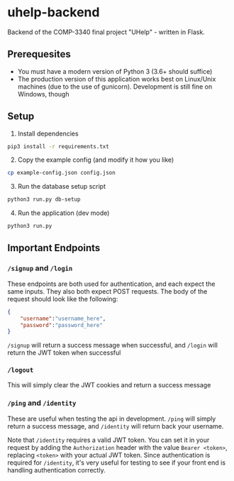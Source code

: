 # uhelp-backend

Backend of the COMP-3340 final project "UHelp" - written in Flask.

## Prerequesites

- You must have a modern version of Python 3 (3.6+ should suffice)
- The production version of this application works best on Linux/Unix machines (due to the use of gunicorn). Development is still fine on Windows, though

## Setup

1. Install dependencies

```sh
pip3 install -r requirements.txt
```

2. Copy the example config (and modify it how you like)

```sh
cp example-config.json config.json
```

3. Run the database setup script

```sh
python3 run.py db-setup
```

4. Run the application (dev mode)

```sh
python3 run.py
```

## Important Endpoints

### `/signup` and `/login`

These endpoints are both used for authentication, and each expect the same inputs. They also both expect POST requests. The body of the request should look like the following:

```json
{
    "username":"username_here",
    "password":"password_here"
}
```

`/signup` will return a success message when successful, and `/login` will return the JWT token when successful

### `/logout`

This will simply clear the JWT cookies and return a success message

### `/ping` and `/identity`

These are useful when testing the api in development. `/ping` will simply return a success message, and `/identity` will return back your username.

Note that `/identity` requires a valid JWT token. You can set it in your request by adding the `Authorization` header with the value `Bearer <token>`, replacing `<token>` with your actual JWT token. Since authentication is required for `/identity`, it's very useful for testing to see if your front end is handling authentication correctly.
